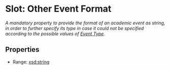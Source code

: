 # Slot: Other Event Format
_A mandatory property to provide the format of an academic event as string, in order to further specify its type in case it could not be specified according to the possible values of [Event Type](EventType.md)._



<!-- no inheritance hierarchy -->


## Properties

 * Range: [xsd:string](http://www.w3.org/2001/XMLSchema#string)







